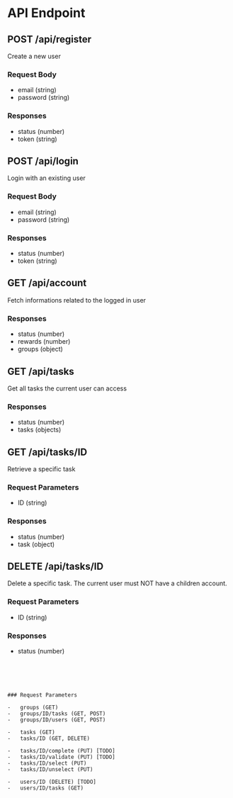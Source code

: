 # API Endpoint

## POST /api/register

Create a new user

### Request Body

-   email (string)
-   password (string)

### Responses

-   status (number)
-   token (string)

## POST /api/login

Login with an existing user

### Request Body

-   email (string)
-   password (string)

### Responses

-   status (number)
-   token (string)

## GET /api/account

Fetch informations related to the logged in user

### Responses

-   status (number)
-   rewards (number)
-   groups (object)

## GET /api/tasks

Get all tasks the current user can access

### Responses

-   status (number)
-   tasks (objects)

## GET /api/tasks/ID

Retrieve a specific task

### Request Parameters

-   ID (string)

### Responses

-   status (number)
-   task (object)

## DELETE /api/tasks/ID

Delete a specific task. The current user must NOT have a children account.

### Request Parameters

-   ID (string)

### Responses

-   status (number)

```





### Request Parameters

-   groups (GET)
-   groups/ID/tasks (GET, POST)
-   groups/ID/users (GET, POST)

-   tasks (GET)
-   tasks/ID (GET, DELETE)

-   tasks/ID/complete (PUT) [TODO]
-   tasks/ID/validate (PUT) [TODO]
-   tasks/ID/select (PUT)
-   tasks/ID/unselect (PUT)

-   users/ID (DELETE) [TODO]
-   users/ID/tasks (GET)
```
